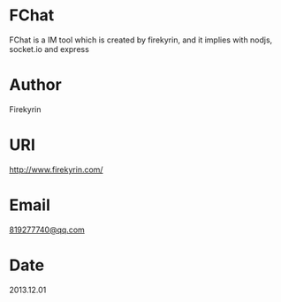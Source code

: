 FChat
=====

FChat is a IM tool which is created by firekyrin, and it implies with nodjs, socket.io and express

Author
======
Firekyrin

URI
===
http://www.firekyrin.com/

Email
=====
819277740@qq.com

Date
====
2013.12.01
